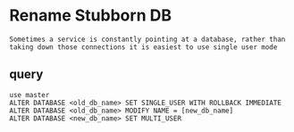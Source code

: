 # Rename Stubborn DB

    Sometimes a service is constantly pointing at a database, rather than taking down those connections it is easiest to use single user mode
    
## query

    use master
    ALTER DATABASE <old_db_name> SET SINGLE_USER WITH ROLLBACK IMMEDIATE    
    ALTER DATABASE <old_db_name> MODIFY NAME = [new_db_name]
    ALTER DATABASE <new_db_name> SET MULTI_USER